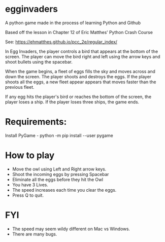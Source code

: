 # egginvaders
A python game made in the process of learning Python and Github

Based off the lesson in Chapter 12 of Eric Matthes' Python Crash Course

See: https://ehmatthes.github.io/pcc_2e/regular_index/

In Egg Invaders, the player controls a bird that appears at the bottom of the screen.  The player can move the bird right and left using the arrow keys and shoot bullets using the spacebar.

When the game begins, a fleet of eggs fills the sky and moves across and down the screen.  The player shoots and destroys the eggs.  If the player shoots all the eggs, a new fleet appear appears that moves faster than the previous fleet.  

If any egg hits the player's bird or reaches the bottom of the screen, the player loses a ship.  If the player loses three ships, the game ends.

# Requirements:
Install PyGame - python -m pip install  --user pygame

# How to play
- Move the owl using Left and Right arrow keys.
- Shoot the incoming eggs by pressing Spacebar
- Eliminate all the eggs before they hit the Owl
- You have 3 Lives.
- The speed increases each time you clear the eggs.
- Press Q to quit.

# FYI
- The speed may seem wildy different on Mac vs Windows.
- There are many bugs.
